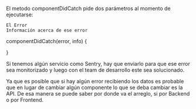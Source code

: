 El metodo componentDidCatch pide dos parámetros al momento de ejecutarse:

    El Error
    Información acerca de ese error

componentDidCatch(error, info) {

}

Si tenemos algún servicio como Sentry, hay que enviarlo para que ese error sea monitorizado y luego con el team de desarrollo este sea solucionado.

Ya que es posible que si hay algún error recibiendo los datos es probable que en lugar de cambiar algún componente lo que se deba cambiar es la API. De esa manera se puede saber por donde va el arreglo, si por Backend o por Frontend.